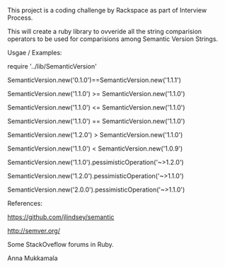 This project is a coding challenge by Rackspace as part of Interview Process.

This will create a ruby library to ovveride all the string comparision operators 
   to be used for comparisions among  Semantic Version Strings.
   

Usgae / Examples:

require '../lib/SemanticVersion'

   SemanticVersion.new('0.1.0')==SemanticVersion.new('1.1.1')
   
   SemanticVersion.new('1.1.0') >= SemanticVersion.new('1.1.0')
   
   SemanticVersion.new('1.1.0') <= SemanticVersion.new('1.1.0')
   
   SemanticVersion.new('1.1.0') == SemanticVersion.new('1.1.0')
   
   SemanticVersion.new('1.2.0') > SemanticVersion.new('1.1.0')
   
   SemanticVersion.new('1.1.0') < SemanticVersion.new('1.0.9')

   SemanticVersion.new('1.1.0').pessimisticOperation('~>1.2.0')
   
   SemanticVersion.new('1.2.0').pessimisticOperation('~>1.1.0')
   
   SemanticVersion.new('2.0.0').pessimisticOperation('~>1.1.0')

References:

https://github.com/jlindsey/semantic

http://semver.org/

Some StackOveflow forums in Ruby.

Anna Mukkamala